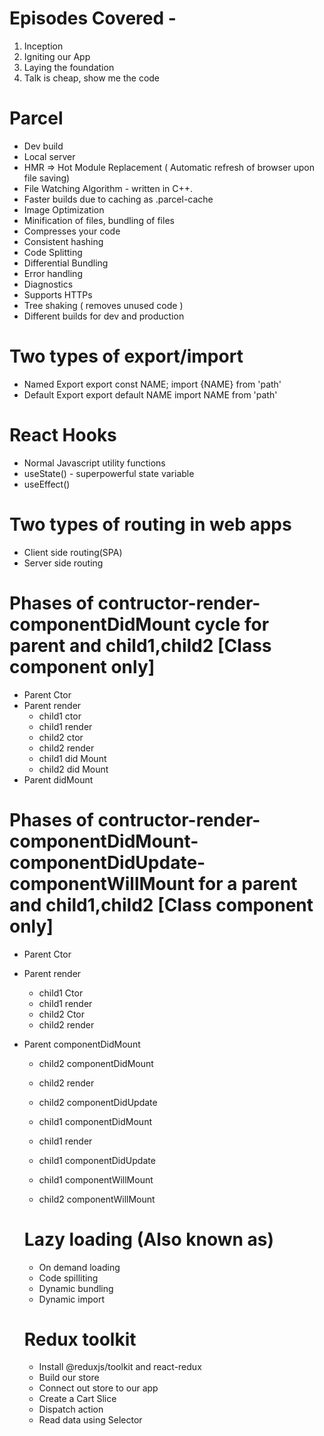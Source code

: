 # Episodes Covered -
1. Inception
2. Igniting our App
3. Laying the foundation
4. Talk is cheap, show me the code


# Parcel
- Dev build
- Local server
- HMR => Hot Module Replacement ( Automatic refresh of browser upon file saving)
- File Watching Algorithm - written in C++.
- Faster builds due to caching as .parcel-cache
- Image Optimization
- Minification of files, bundling of files
- Compresses your code
- Consistent hashing
- Code Splitting
- Differential Bundling
- Error handling
- Diagnostics
- Supports HTTPs
- Tree shaking ( removes unused code )
- Different builds for dev and production

# Two types of export/import
- Named Export 
    export const NAME;
    import {NAME} from 'path'
- Default Export
    export default NAME
    import NAME from 'path'

# React Hooks
- Normal Javascript utility functions
- useState() - superpowerful state variable
- useEffect()

# Two types of routing in web apps
- Client side routing(SPA)
- Server side routing

# Phases of contructor-render-componentDidMount cycle for parent and child1,child2 [Class component only]

- Parent Ctor
- Parent render
   - child1 ctor
   - child1 render
   - child2 ctor
   - child2 render
   - child1 did Mount
   - child2 did Mount
- Parent didMount

# Phases of contructor-render-componentDidMount-componentDidUpdate-componentWillMount for a parent and child1,child2 [Class component only]

- Parent Ctor
- Parent render
  - child1 Ctor
  - child1 render
  - child2 Ctor
  - child2 render
- Parent componentDidMount
  - child2 componentDidMount
  - child2 render
  - child2 componentDidUpdate

  - child1 componentDidMount
  - child1 render
  - child1 componentDidUpdate

  - child1 componentWillMount
  - child2 componentWillMount

  # Lazy loading (Also known as)
  - On demand loading
  - Code spilliting
  - Dynamic bundling
  - Dynamic import

  # Redux toolkit

  - Install @reduxjs/toolkit and react-redux
  - Build our store
  - Connect out store to our app
  - Create a Cart Slice
  - Dispatch action
  - Read data using Selector